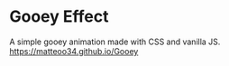 # Gooey Effect
A simple gooey animation made with CSS and vanilla JS.  
https://matteoo34.github.io/Gooey
